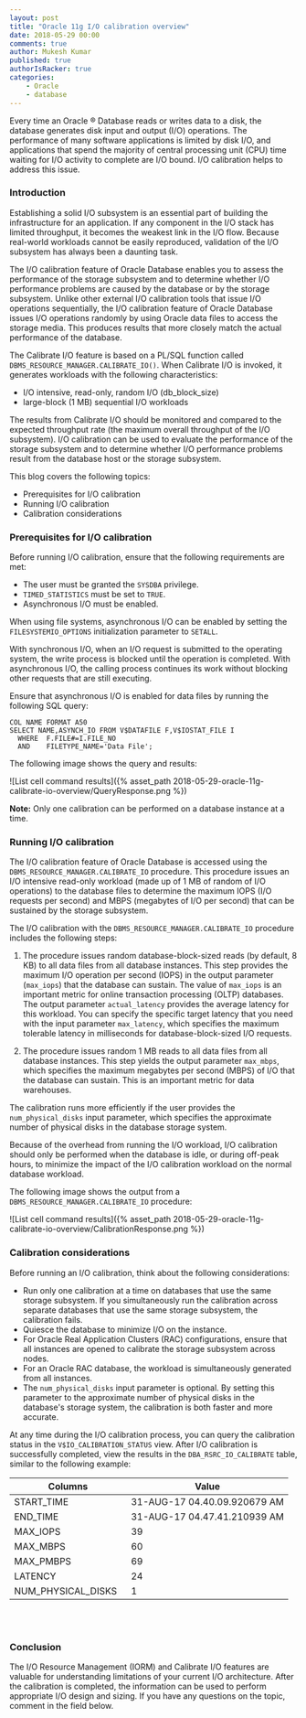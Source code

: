 ```yaml
---
layout: post
title: "Oracle 11g I/O calibration overview"
date: 2018-05-29 00:00
comments: true
author: Mukesh Kumar
published: true
authorIsRacker: true
categories:
    - Oracle
    - database
---
```


Every time an Oracle &reg; Database reads or writes data to a disk, the database
generates disk input and output (I/O) operations. The performance of many
software applications is limited by disk I/O, and applications that spend the
majority of central processing unit (CPU) time waiting for I/O activity
to complete are I/O bound. I/O calibration helps to address this issue.

<!-- more -->

### Introduction

Establishing a solid I/O subsystem is an essential part of building the
infrastructure for an application. If any component in the I/O stack has limited
throughput, it becomes the weakest link in the I/O flow. Because real-world
workloads cannot be easily reproduced, validation of the I/O subsystem has
always been a daunting task.

The I/O calibration feature of Oracle Database enables you to assess the
performance of the storage subsystem and to determine whether I/O performance
problems are caused by the database or by the storage subsystem. Unlike other
external I/O calibration tools that issue I/O operations sequentially, the I/O
calibration feature of Oracle Database issues I/O operations randomly by using
Oracle data files to access the storage media. This produces results that more
closely match the actual performance of the database.

The Calibrate I/O feature is based on a PL/SQL function called
``DBMS_RESOURCE_MANAGER.CALIBRATE_IO()``. When Calibrate I/O is invoked, it
generates workloads with the following characteristics:

- I/O intensive, read-only, random I/O (db\_block\_size)
- large-block (1 MB) sequential I/O workloads

The results from Calibrate I/O should be monitored and compared to the expected
throughput rate (the maximum overall throughput of the I/O subsystem). I/O
calibration can be used to evaluate the performance of the storage subsystem
and to determine whether I/O performance problems result from the database host
or the storage subsystem.

This blog covers the following topics:

-	Prerequisites for I/O calibration
-	Running I/O calibration
-  Calibration considerations


### Prerequisites for I/O calibration

Before running I/O calibration, ensure that the following requirements are met:

-	The user must be granted the ``SYSDBA`` privilege.
-	``TIMED_STATISTICS`` must be set to ``TRUE``.
-	Asynchronous I/O must be enabled.

When using file systems, asynchronous I/O can be enabled by setting the
``FILESYSTEMIO_OPTIONS`` initialization parameter to ``SETALL``.

With synchronous I/O, when an I/O request is submitted to the operating system,
the write process is blocked until the operation is completed. With asynchronous
I/O, the calling process continues its work without blocking other requests
that are still executing.

Ensure that asynchronous I/O is enabled for data files by running the following
SQL query:

    COL NAME FORMAT A50
    SELECT NAME,ASYNCH_IO FROM V$DATAFILE F,V$IOSTAT_FILE I
      WHERE  F.FILE#=I.FILE_NO
      AND    FILETYPE_NAME='Data File';

The following image shows the query and results:

![List cell command results]({% asset_path 2018-05-29-oracle-11g-calibrate-io-overview/QueryResponse.png %})

**Note:** Only one calibration can be performed on a database instance at a time.

### Running I/O calibration

The I/O calibration feature of Oracle Database is accessed using the
``DBMS_RESOURCE_MANAGER.CALIBRATE_IO`` procedure. This procedure issues an I/O
intensive read-only workload (made up of 1 MB of random of I/O operations)
to the database files to determine the maximum IOPS (I/O requests per second)
and MBPS (megabytes of I/O per second) that can be sustained by the storage
subsystem.

The I/O calibration with the ``DBMS_RESOURCE_MANAGER.CALIBRATE_IO`` procedure
includes the following steps:

1. The procedure issues random database-block-sized reads (by default, 8 KB) to
   all data files from all database instances. This step provides the maximum
   I/O operation per second (IOPS) in the output parameter
   (``max_iops``) that the database can sustain. The value of ``max_iops`` is
   an important metric for online transaction processing (OLTP) databases. The
   output parameter ``actual_latency`` provides the average latency for this
   workload. You can specify the specific target latency that you need with the
   input parameter ``max_latency``, which specifies the maximum tolerable
   latency in milliseconds for database-block-sized I/O requests.

2. The procedure issues random 1 MB reads to all data files from all database
   instances. This step yields the output parameter ``max_mbps``, which
   specifies the maximum megabytes per second (MBPS) of I/O that the database
   can sustain. This is an important metric for data warehouses.

The calibration runs more efficiently if the user provides the
``num_physical_disks`` input parameter, which specifies the approximate number
of physical disks in the database storage system.

Because of the overhead from running the I/O workload, I/O calibration should
only be performed when the database is idle, or during off-peak hours, to
minimize the impact of the I/O calibration workload on the normal database
workload.

The following image shows the output from a ``DBMS_RESOURCE_MANAGER.CALIBRATE_IO``
procedure:

![List cell command results]({% asset_path 2018-05-29-oracle-11g-calibrate-io-overview/CalibrationResponse.png %})

### Calibration considerations

Before running an I/O calibration, think about the following considerations:

-  Run only one calibration at a time on databases that use the same storage
   subsystem. If you simultaneously run the calibration across separate
   databases that use the same storage subsystem, the calibration fails.
-	Quiesce the database to minimize I/O on the instance.
-	For Oracle Real Application Clusters (RAC) configurations, ensure that
   all instances are opened to calibrate the storage subsystem across nodes.
-	For an Oracle RAC database, the workload is simultaneously generated from all
   instances.
-	The ``num_physical_disks`` input parameter is optional. By setting this
   parameter to the approximate number of physical disks in the database's
   storage system, the calibration is both faster and more accurate.

At any time during the I/O calibration process, you can query the calibration
status in the ``V$IO_CALIBRATION_STATUS`` view. After I/O calibration is
successfully completed, view the results in the ``DBA_RSRC_IO_CALIBRATE`` table,
similar to the following example:

Columns                |  Value
---------------------- | ----------------------------
START\_TIME            | 31-AUG-17 04.40.09.920679 AM
END\_TIME              | 31-AUG-17 04.47.41.210939 AM
MAX\_IOPS              | 39
MAX\_MBPS              | 60
MAX\_PMBPS             | 69
LATENCY                | 24
NUM\_PHYSICAL\_DISKS &nbsp;   | 1

<br></br>

### Conclusion

The I/O Resource Management (IORM) and Calibrate I/O features are valuable
for understanding limitations of your current I/O architecture. After the
calibration is completed, the information can be used to perform appropriate I/O
design and sizing. If you have any questions on the topic, comment in the field
below.

